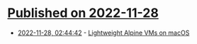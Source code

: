 # [Published on 2022-11-28](index.md)

* [2022-11-28, 02:44:42](https://news.ycombinator.com/item?id=33769274) - [Lightweight Alpine VMs on macOS](https://beringresearch.github.io/macpine/)
